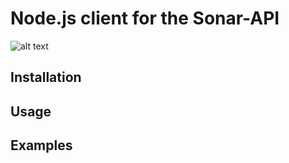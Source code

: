 # Node.js client for the Sonar-API

![alt text](https://imgur.com/oZIYoDn "Logo Title Text")

## Installation

## Usage

## Examples

